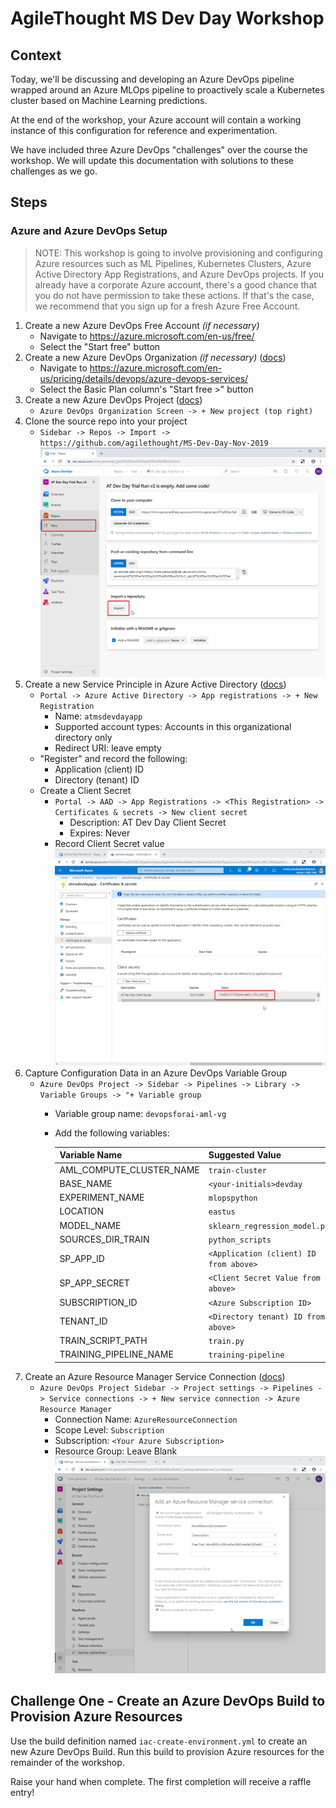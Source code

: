 # AgileThought MS Dev Day Workshop

## Context

Today, we'll be discussing and developing an Azure DevOps pipeline wrapped around an Azure MLOps pipeline to proactively scale a Kubernetes cluster based on Machine Learning predictions.

At the end of the workshop, your Azure account will contain a working instance of this configuration for reference and experimentation.

We have included three Azure DevOps "challenges" over the course the workshop.  We will update this documentation with solutions to these challenges as we go.

## Steps

### Azure and Azure DevOps Setup

> NOTE: This workshop is going to involve provisioning and configuring Azure resources such as ML Pipelines, Kubernetes Clusters, Azure Active Directory App Registrations, and Azure DevOps projects.  If you already have a corporate Azure account, there's a good chance that you do not have permission to take these actions.  If that's the case, we recommend that you sign up for a fresh Azure Free Account.

1. Create a new Azure DevOps Free Account *(if necessary)*
    - Navigate to https://azure.microsoft.com/en-us/free/
    - Select the "Start free" button
1. Create a new Azure DevOps Organization *(if necessary)* ([docs](https://docs.microsoft.com/en-us/azure/devops/organizations/accounts/create-organization?view=azure-devops))
    - Navigate to https://azure.microsoft.com/en-us/pricing/details/devops/azure-devops-services/
    - Select the Basic Plan column's "Start free >" button
1. Create a new Azure DevOps Project ([docs](https://docs.microsoft.com/en-us/azure/devops/organizations/projects/create-project?view=azure-devops&tabs=browser))
    - `Azure DevOps Organization Screen -> + New project (top right)`
1. Clone the source repo into your project
    - `Sidebar -> Repos -> Import -> https://github.com/agilethought/MS-Dev-Day-Nov-2019`  
    ![Import Repo](./readme_images/import_repo.png)
1. Create a new Service Principle in Azure Active Directory ([docs](https://docs.microsoft.com/en-us/azure/active-directory/develop/howto-create-service-principal-portal))
    - `Portal -> Azure Active Directory -> App registrations -> + New Registration`
        - Name: `atmsdevdayapp`
        - Supported account types: Accounts in this organizational directory only
        - Redirect URI: leave empty
    - "Register" and record the following:
        - Application (client) ID
        - Directory (tenant) ID
    - Create a Client Secret
        - `Portal -> AAD -> App Registrations -> <This Registration> -> Certificates & secrets -> New client secret`
            - Description: AT Dev Day Client Secret
            - Expires: Never
        - Record Client Secret value  
        ![Client Secret Screen](./readme_images/client_secret.png)
1. Capture Configuration Data in an Azure DevOps Variable Group
    - `Azure DevOps Project -> Sidebar -> Pipelines -> Library -> Variable Groups -> "+ Variable group`
        - Variable group name: `devopsforai-aml-vg`
        - Add the following variables:

            | Variable Name | Suggested Value |
            | ------------- | --------------- |
            | AML_COMPUTE_CLUSTER_NAME | `train-cluster` |
            | BASE_NAME | `<your-initials>devday` |
            | EXPERIMENT_NAME | `mlopspython` |
            | LOCATION | `eastus` |
            | MODEL_NAME | `sklearn_regression_model.pkl` |
            | SOURCES_DIR_TRAIN | `python_scripts` |
            | SP_APP_ID | `<Application (client) ID from above>` |
            | SP_APP_SECRET | `<Client Secret Value from above>` |
            | SUBSCRIPTION_ID | `<Azure Subscription ID>` |
            | TENANT_ID | `<Directory tenant) ID from above>` |
            | TRAIN_SCRIPT_PATH | `train.py` |
            | TRAINING_PIPELINE_NAME | `training-pipeline` |
1. Create an Azure Resource Manager Service Connection ([docs](https://docs.microsoft.com/en-us/azure/devops/pipelines/library/service-endpoints?view=azure-devops&tabs=yaml#create-a-service-connection))
    - `Azure DevOps Project Sidebar -> Project settings -> Pipelines -> Service connections -> + New service connection -> Azure Resource Manager`
        - Connection Name: `AzureResourceConnection`
        - Scope Level: `Subscription`
        - Subscription: `<Your Azure Subscription>`
        - Resource Group: Leave Blank  
    ![Azure Resource Manager Service Connection](./readme_images/azure_resource_manager_service_connection.png)

## Challenge One - Create an Azure DevOps Build to Provision Azure Resources

Use the build definition named `iac-create-environment.yml` to create an new Azure DevOps Build.  Run this build to provision Azure resources for the remainder of the workshop.

Raise your hand when complete.  The first completion will receive a raffle entry!